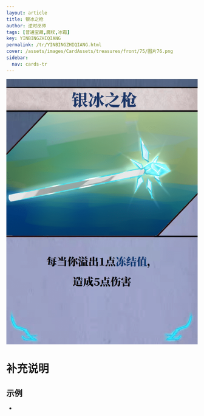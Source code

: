 ```yaml
---
layout: article
title: 银冰之枪
author: 逆时巫师
tags: [普通宝藏,魔杖,冰霜]
key: YINBINGZHIQIANG
permalink: /tr/YINBINGZHIQIANG.html
cover: /assets/images/CardAssets/treasures/front/75/图片76.png
sidebar:
  nav: cards-tr
---
```

![](/assets/images/CardAssets/treasures/front/75/图片76.png)

# 补充说明



## 示例
* 